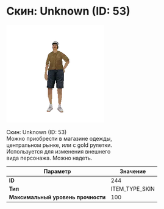 # Скин: Unknown (ID: 53)

![Item Image](../img/244.webp?raw=true)

Скин: Unknown (ID: 53)<br>Можно приобрести в магазине одежды,<br>центральном рынке, или с gold рулетки.<br>Используется для изменения внешнего<br>вида персонажа. Можно надеть.


| Параметр | Значение |
|----------|----------|
| **ID** | 244 |
| **Тип** | ITEM_TYPE_SKIN |
| **Максимальный уровень прочности** | 100 |

